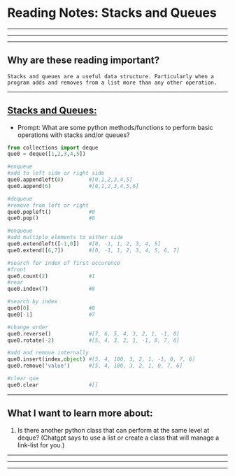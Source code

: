 # **Reading Notes: Stacks and Queues**

---
---
---

## Why are these reading important?

```
Stacks and queues are a useful data structure. Particularly when a program adds and removes from a list more than any other operation.
```

---

## [**Stacks and Queues:**](https://codefellows.github.io/common_curriculum/data_structures_and_algorithms/Code_401/class-10/resources/stacks_and_queues.html)

* Prompt: What are some python methods/functions to perform basic operations with stacks and/or queues?

```python
from collections import deque
que0 = deque([1,2,3,4,5])

#enqueue
#add to left side or right side
que0.appendleft(0)        #[0,1,2,3,4,5]
que0.append(6)            #[0,1,2,3,4,5,6]

#dequeue
#remove from left or right
que0.popleft()            #0
que0.pop()                #6

#enqueue
#add multiple elements to either side
que0.extendleft([-1,0])   #[0, -1, 1, 2, 3, 4, 5]
que0.extend([6,7])        #[0, -1, 1, 2, 3, 4, 5, 6, 7]

#search for index of first occurence
#front
que0.count(2)             #1
#rear
que0.index(7)             #8

#search by index
que0[0]                   #0
que0[-1]                  #7

#change order
que0.reverse()            #[7, 6, 5, 4, 3, 2, 1, -1, 0]
que0.rotate(-2)           #[5, 4, 3, 2, 1, -1, 0, 7, 6]

#add and remove internally
que0.insert(index,object) #[5, 4, 100, 3, 2, 1, -1, 0, 7, 6]
que0.remove('value')      #[5, 4, 100, 3, 2, 1, 0, 7, 6]

#clear que
que0.clear                #[]
```

---

## **What I want to learn more about:**

1. Is there another python class that can perform at the same level at deque? (Chatgpt says to use a list or create a class that will manage a link-list for you.)

---
---
---